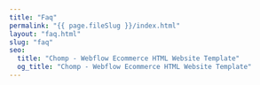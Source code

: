 ```yaml
---
title: "Faq"
permalink: "{{ page.fileSlug }}/index.html"
layout: "faq.html"
slug: "faq"
seo:
  title: "Chomp - Webflow Ecommerce HTML Website Template"
  og_title: "Chomp - Webflow Ecommerce HTML Website Template"
---
```



